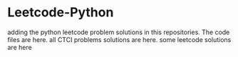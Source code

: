 # Leetcode-Python
adding the python leetcode problem solutions in this repositories. 
The code files are here.
all CTCI problems solutions are here.
some leetcode solutions are here

























































































































































































































































































































































































































































































































































































































































































